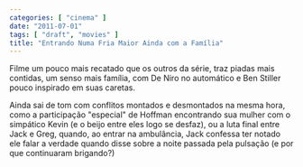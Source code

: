 ```yaml
---
categories: [ "cinema" ]
date: "2011-07-01"
tags: [ "draft", "movies" ]
title: "Entrando Numa Fria Maior Ainda com a Família"
---
```

Filme um pouco mais recatado que os outros da série, traz piadas mais
contidas, um senso mais família, com De Niro no automático e Ben
Stiller pouco inspirado em suas caretas.

Ainda sai de tom com conflitos montados e desmontados na mesma hora,
como a participação "especial" de Hoffman encontrando sua mulher com
o simpático Kevin (e o beijo entre eles logo se desfaz), ou a luta
final entre Jack e Greg, quando, ao entrar na ambulância, Jack confessa
ter notado ele falar a verdade quando disse sobre a noite passada pela
pulsação (e por que continuaram brigando?)

